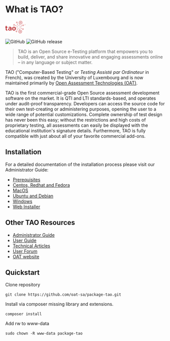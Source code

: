 # What is TAO?

![TAO Logo](https://github.com/oat-sa/taohub-developer-guide/raw/master/resources/tao-logo.png)

![GitHub](https://img.shields.io/github/license/oat-sa/package-tao.svg)
![GitHub release](https://img.shields.io/github/release/oat-sa/package-tao.svg)

>TAO is an Open Source e-Testing platform that empowers you to build, deliver, and share innovative and engaging assessments online – in any language or subject matter.

TAO ("Computer-Based Testing" or *Testing Assisté par Ordinateur* in French), was created by the University of Luxembourg and is now maintained primarily by [Open Assessment Technologies (OAT)](http://www.taotesting.com/).

TAO is the first commercial-grade Open Source assessment development software on the market. It is QTI and LTI standards-based, and operates under audit-proof transparency. Developers can access the source code for their own test-creating or administering purposes, opening the user to a wide range of potential customizations. Complete ownership of test design has never been this easy; without the restrictions and high costs of proprietary testing, all assessments can easily be displayed with the educational institution's signature details. Furthermore, TAO is fully compatible with just about all of your favorite commercial add-ons.

## Installation

For a detailed documentation of the installation process please visit our Administrator Guide:

- [Prerequisites](https://www.taotesting.com/user-guide/installation-and-upgrade/prerequisites/)
- [Centos, Redhat and Fedora](https://www.taotesting.com/user-guide/installation-and-upgrade/centos-redhat-and-fedora/)
- [MacOS](https://www.taotesting.com/user-guide/installation-and-upgrade/macos/)
- [Ubuntu and Debian](https://www.taotesting.com/user-guide/installation-and-upgrade/ubuntu-and-debian/)
- [Windows](https://www.taotesting.com/user-guide/installation-and-upgrade/windows/)
- [Web Installer](https://www.taotesting.com/user-guide/installation-and-upgrade/web-installer/)

## Other TAO Resources

- [Administrator Guide](https://www.taotesting.com/user-guide/managing-tao/introduction-to-managing-tao/)
- [User Guide](https://www.taotesting.com/user-guide/)
- [Technical Articles](https://github.com/oat-sa/taohub-articles)
- [User Forum](https://www.taotesting.com/forum/)
- [OAT website](https://www.taotesting.com)

## Quickstart

Clone repository

    git clone https://github.com/oat-sa/package-tao.git

Install via composer missing library and extensions.

    composer install

Add rw to www-data

    sudo chown -R www-data package-tao
